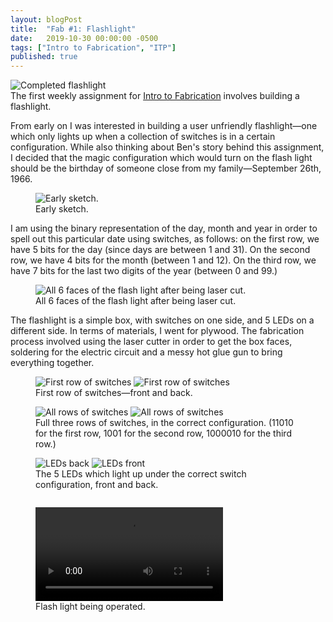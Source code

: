 ```yaml
---
layout: blogPost
title:  "Fab #1: Flashlight"
date:   2019-10-30 00:00:00 -0500
tags: ["Intro to Fabrication", "ITP"]
published: true
---
```

<figure style="margin: 0;">
  <img class="" style="border: none;" src="/assets/images/blog/2019-10-30-flashlight/11.JPG" alt="Completed flashlight"/>
  <figcaption>
  </figcaption>
</figure>
The first weekly assignment for <a class="underlined" target="__blank" href="https://itp.nyu.edu/fab/">Intro to Fabrication</a> involves building a flashlight.
<br/>

From early on I was interested in building a user unfriendly flashlight—one which only lights up when a collection of switches is in a certain configuration. While also thinking about Ben's story behind this assignment, I decided that the magic configuration which would turn on the flash light should be the birthday of someone close from my family—September 26th, 1966.

<figure>
  <img class="img-row-2" style="" src="/assets/images/blog/2019-10-30-flashlight/0.JPG" alt="Early sketch."/>
  <figcaption>
    Early sketch.
  </figcaption>
</figure>

I am using the binary representation of the day, month and year in order to spell out this particular date using switches, as follows: on the first row, we have 5 bits for the day (since days are between 1 and 31). On the second row, we have 4 bits for the month (between 1 and 12). On the third row, we have 7 bits for the last two digits of the year (between 0 and 99.) 

<figure>
  <img class="img-row-2" style="" src="/assets/images/blog/2019-10-30-flashlight/1.JPG" alt="All 6 faces of the flash light after being laser cut."/>
  <figcaption>
    All 6 faces of the flash light after being laser cut.
  </figcaption>
</figure>

The flashlight is a simple box, with switches on one side, and 5 LEDs on a different side. In terms of materials, I went for plywood. The fabrication process involved using the laser cutter in order to get the box faces, soldering for the electric circuit and a messy hot glue gun to bring everything together. 

<figure>
  <img class="img-row-2" style="" src="/assets/images/blog/2019-10-30-flashlight/2.JPG" alt="First row of switches"/>
    <img class="img-row-2" style="" src="/assets/images/blog/2019-10-30-flashlight/3.JPG" alt="First row of switches"/>
  <figcaption>
    First row of switches—front and back.
  </figcaption>
</figure>

<figure>
  <img class="img-row-2" style="" src="/assets/images/blog/2019-10-30-flashlight/4.JPG" alt="All rows of switches"/>
    <img class="img-row-2" style="" src="/assets/images/blog/2019-10-30-flashlight/5.JPG" alt="All rows of switches"/>
  <figcaption>
    Full three rows of switches, in the correct configuration. (11010 for the first row, 1001 for the second row, 1000010 for the third row.)
  </figcaption>
</figure>

<figure>
  <img class="img-row-2" style="" src="/assets/images/blog/2019-10-30-flashlight/6.JPG" alt="LEDs back"/>
    <img class="img-row-2" style="" src="/assets/images/blog/2019-10-30-flashlight/7.JPG" alt="LEDs front"/>
  <figcaption>
    The 5 LEDs which light up under the correct switch configuration, front and back.
  </figcaption>
</figure>

<figure>
  <img class="img-row-2" style="" src="/assets/images/blog/2019-10-30-flashlight/8.JPG" alt=""/>
  <figcaption>
  </figcaption>
</figure>

<figure>
  <video class="" style="" src="/assets/images/blog/2019-10-30-flashlight/9.MOV" preload controls loop alt="Flash light being operated."></video>
  <figcaption>
  Flash light being operated.
  </figcaption>
</figure>

<figure>
  <img class="" style="" src="/assets/images/blog/2019-10-30-flashlight/10.JPG" alt=""/>
  <figcaption>
  </figcaption>
</figure>

<figure>
  <img class="" style="" src="/assets/images/blog/2019-10-30-flashlight/11.JPG" alt=""/>
  <figcaption>
  </figcaption>
</figure>

<figure>
  <img class="" style="" src="/assets/images/blog/2019-10-30-flashlight/12.JPG" alt=""/>
  <figcaption>
  </figcaption>
</figure>

<figure>
  <img class="" style="" src="/assets/images/blog/2019-10-30-flashlight/13.JPG" alt=""/>
  <figcaption>
  </figcaption>
</figure>
